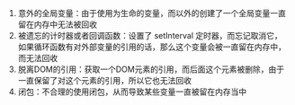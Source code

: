 1. 意外的全局变量：由于使用为生命的变量，而以外的创建了一个全局变量一直留在内存中无法被回收
2. 被遗忘的计时器或者回调函数：设置了 setInterval 定时器，而忘记取消它，如果循环函数有对外部变量的引用的话，那么这个变量会被一直留在内存中，而无法回收
3. 脱离DOM的引用：获取一个DOM元素的引用，而后面这个元素被删除，由于一直保留了对这个元素的引用，所以它也无法回收
4. 闭包：不合理的使用闭包，从而导致某些变量一直被留在内存当中 

